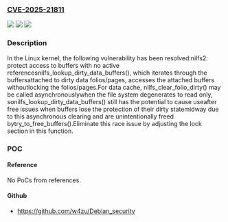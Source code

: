 ### [CVE-2025-21811](https://cve.mitre.org/cgi-bin/cvename.cgi?name=CVE-2025-21811)
![](https://img.shields.io/static/v1?label=Product&message=Linux&color=blue)
![](https://img.shields.io/static/v1?label=Version&message=8c26c4e2694a163d525976e804d81cd955bbb40c%3C%20e1fc4a90a90ea8514246c45435662531975937d9%20&color=brighgreen)
![](https://img.shields.io/static/v1?label=Vulnerability&message=n%2Fa&color=brighgreen)

### Description

In the Linux kernel, the following vulnerability has been resolved:nilfs2: protect access to buffers with no active referencesnilfs_lookup_dirty_data_buffers(), which iterates through the buffersattached to dirty data folios/pages, accesses the attached buffers withoutlocking the folios/pages.For data cache, nilfs_clear_folio_dirty() may be called asynchronouslywhen the file system degenerates to read only, sonilfs_lookup_dirty_data_buffers() still has the potential to cause useafter free issues when buffers lose the protection of their dirty statemidway due to this asynchronous clearing and are unintentionally freed bytry_to_free_buffers().Eliminate this race issue by adjusting the lock section in this function.

### POC

#### Reference
No PoCs from references.

#### Github
- https://github.com/w4zu/Debian_security

